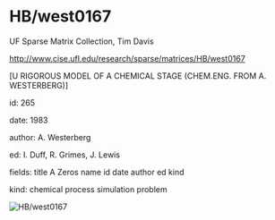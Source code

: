 # HB/west0167

 UF Sparse Matrix Collection, Tim Davis

 http://www.cise.ufl.edu/research/sparse/matrices/HB/west0167

 [U RIGOROUS MODEL OF A CHEMICAL STAGE (CHEM.ENG. FROM A. WESTERBERG)]

 id: 265

 date: 1983

 author: A. Westerberg

 ed: I. Duff, R. Grimes, J. Lewis

 fields: title A Zeros name id date author ed kind

 kind: chemical process simulation problem

![HB/west0167](http://yifanhu.net/GALLERY/GRAPHS/GIF_SMALL/HB@west0167.gif)
